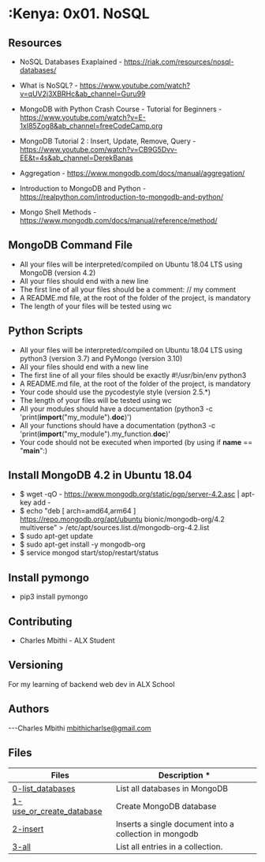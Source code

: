 # :Kenya: 0x01. NoSQL


## Resources

- NoSQL Databases Exaplained - https://riak.com/resources/nosql-databases/

- What is NoSQL? - https://www.youtube.com/watch?v=qUV2j3XBRHc&ab_channel=Guru99

- MongoDB with Python Crash Course - Tutorial for Beginners - https://www.youtube.com/watch?v=E-1xI85Zog8&ab_channel=freeCodeCamp.org

- MongoDB Tutorial 2 : Insert, Update, Remove, Query - https://www.youtube.com/watch?v=CB9G5Dvv-EE&t=4s&ab_channel=DerekBanas

- Aggregation - https://www.mongodb.com/docs/manual/aggregation/

- Introduction to MongoDB and Python - https://realpython.com/introduction-to-mongodb-and-python/

- Mongo Shell Methods - https://www.mongodb.com/docs/manual/reference/method/

## MongoDB Command File

- All your files will be interpreted/compiled on Ubuntu 18.04 LTS using MongoDB (version 4.2)
- All your files should end with a new line
- The first line of all your files should be a comment: // my comment
- A README.md file, at the root of the folder of the project, is mandatory
- The length of your files will be tested using wc

## Python Scripts

- All your files will be interpreted/compiled on Ubuntu 18.04 LTS using python3 (version 3.7) and PyMongo (version 3.10)
- All your files should end with a new line
- The first line of all your files should be exactly #!/usr/bin/env python3
- A README.md file, at the root of the folder of the project, is mandatory
- Your code should use the pycodestyle style (version 2.5.*)
- The length of your files will be tested using wc
- All your modules should have a documentation (python3 -c 'print(__import__("my_module").__doc__)')
- All your functions should have a documentation (python3 -c 'print(__import__("my_module").my_function.__doc__)'
- Your code should not be executed when imported (by using if __name__ == "__main__":)

## Install MongoDB 4.2 in Ubuntu 18.04
- $ wget -qO - https://www.mongodb.org/static/pgp/server-4.2.asc | apt-key add -
- $ echo "deb [ arch=amd64,arm64 ] https://repo.mongodb.org/apt/ubuntu bionic/mongodb-org/4.2 multiverse" > /etc/apt/sources.list.d/mongodb-org-4.2.list
- $ sudo apt-get update
- $ sudo apt-get install -y mongodb-org
- $ service mongod start/stop/restart/status

## Install pymongo
- pip3 install pymongo

## Contributing
- Charles Mbithi - ALX Student

## Versioning
For my learning of backend web dev in ALX School

## Authors

---Charles Mbithi mbithicharlse@gmail.com

## Files

| **Files**                                     | **Description** *                                             |
| --------------------------------------------- | ------------------------------------------------------------- |
|[0-list_databases](./0-list_databases)        | List all databases in MongoDB      |
|[1-use_or_create_database](./1-use_or_create_database)|Create MongoDB database     |
|[2-insert](./2-insert)| Inserts a single document into a collection in mongodb     |
|[3-all](./3-all)|List all entries in a collection.|

